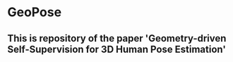 # GeoPose
## This is repository of the paper 'Geometry-driven Self-Supervision for 3D Human Pose Estimation'
